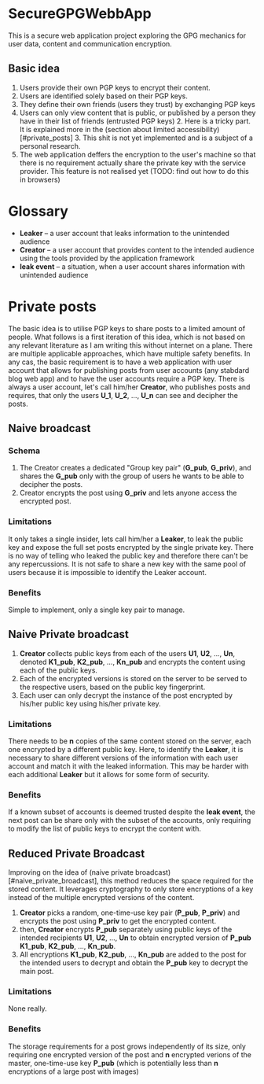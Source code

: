 # SecureGPGWebbApp
This is a secure web application project exploring the GPG mechanics for user data, content and communication encryption.

## Basic idea
1. Users provide their own PGP keys to encrypt their content.
2. Users are identified solely based on their PGP keys.
1. They define their own friends (users they trust) by exchanging PGP keys
1. Users can only view content that is public, or published by a person they have in their list of friends (entrusted PGP keys)
   2. Here is a tricky part. It is explained more in the (section about limited accessibility)[#private_posts]
   3. This shit is not yet implemented and is a subject of a personal research.
1. The web application deffers the encryption to the user's machine
   so that there is no requirement actually share the private key with the service provider.
   This feature is not realised yet (TODO: find out how to do this in browsers)

# Glossary

- **Leaker** – a user account that leaks information to the unintended audience
- **Creator** – a user account that provides content to the intended audience using the tools provided by the application framework
- **leak event** – a situation, when a user account shares information with unintended audience

# Private posts

The basic idea is to utilise PGP keys to share posts to a limited amount of people.
What follows is a first iteration of this idea, which is not based on any relevant literature as I am writing this without internet on a plane.
There are multiple applicable approaches, which have multiple safety benefits. 
In any cas, the basic requirement is to have a web application with user account that allows for publishing posts from user accounts (any stabdard blog web app)
and to have the user accounts require a PGP key.
There is always a user account, let's call him/her **Creator**, who publishes posts and requires,
that only the users **U_1**, **U_2**, ..., **U_n** can see and decipher the posts.


## Naive broadcast

### Schema

1. The Creator creates a dedicated "Group key pair" (**G_pub**, **G_priv**),
   and shares the **G_pub** only with the group of users he wants to be able to decipher the posts.
2. Creator encrypts the post using **G_priv** and lets anyone access the encrypted post.

### Limitations

It only takes a single insider, lets call him/her a **Leaker**, to leak the public key and expose the full set posts encrypted by the single private key.
There is no way of telling who leaked the public key and therefore there can't be any repercussions.
It is not safe to share a new key with the same pool of users because it is impossible to identify the Leaker account.

### Benefits

Simple to implement, only a single key pair to manage.

## Naive Private broadcast

1. **Creator** collects public keys from each of the users **U1**, **U2**, ..., **Un**,
   denoted **K1_pub**, **K2_pub**, ..., **Kn_pub** and encrypts the content using each of the public keys.
2. Each of the encrypted versions is stored on the server to be served to the respective users, based on the public key fingerprint.
2. Each user can only decrypt the instance of the post encrypted by his/her public key using his/her private key.

### Limitations

There needs to be **n** copies of the same content stored on the server,
each one encrypted by a different public key.
Here, to identify the **Leaker**, it is necessary to share different versions of the information with each user account and match it with the leaked information.
This may be harder with each additional **Leaker** but it allows for some form of security.

### Benefits

If a known subset of accounts is deemed trusted despite the **leak event**,
the  next post can be share only with the subset of the accounts, 
only requiring to modify the list of public keys to encrypt the content with.

## Reduced Private Broadcast

Improving on the idea of (naive private broadcast)[#naive_private_broadcast], 
this method reduces the space required for the stored content. 
It leverages cryptography to only store encryptions of a key instead of the multiple encrypted versions of the content.

1. **Creator** picks a random, one-time-use key pair (**P_pub**, **P_priv**) and encrypts the post using **P_priv** to get the encrypted content.
2. then, **Creator** encrypts **P_pub** separately using public keys of the intended recipients **U1**, **U2**, ..., **Un** 
   to obtain encrypted version of **P_pub** **K1_pub**, **K2_pub**, ..., **Kn_pub**. 
3. All encryptions **K1_pub**, **K2_pub**, ..., **Kn_pub** are added to the post for the intended users to decrypt 
   and obtain the **P_pub** key to decrypt the main post.


### Limitations

None really.

### Benefits

The storage requirements for a post grows independently of its size, 
only requiring one encrypted version of the post and **n** encrypted verions of the master, one-time-use key **P_pub** 
(which is potentially less than **n** encryptions of a large post with images)







